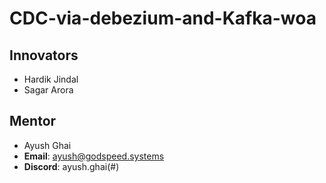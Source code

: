 # **CDC-via-debezium-and-Kafka-woa**
## **Innovators**
- Hardik Jindal 
- Sagar Arora 

## **Mentor**
- Ayush Ghai 
- **Email**: ayush@godspeed.systems
- **Discord**: ayush.ghai(#)
